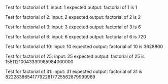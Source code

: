 Test for factorial of 1:
    input: 1
    expected output:
        factorial of 1 is 1

Test for factorial of 2:
    input: 2
    expected output:
        factorial of 2 is 2

Test for factorial of 3:
    input: 3
    expected output:
        factorial of 3 is 6

Test for factorial of 6:
    input: 6
    expected output:
        factorial of 6 is 720

Test for factorial of 10:
    input: 10
    expected output:
        factorial of 10 is 3628800

Test for factorial of 25:
    input: 25
    expected output:
        factorial of 25 is 15511210043330985984000000

Test for factorial of 31:
    input: 31
    expected output:
        factorial of 31 is 8222838654177922817725562879999969